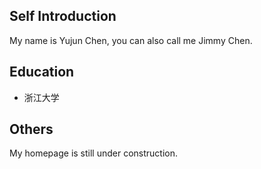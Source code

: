 ## Self Introduction

My name is Yujun Chen, you can also call me Jimmy Chen. 

## Education

- 浙江大学

## Others

My homepage is still under construction.